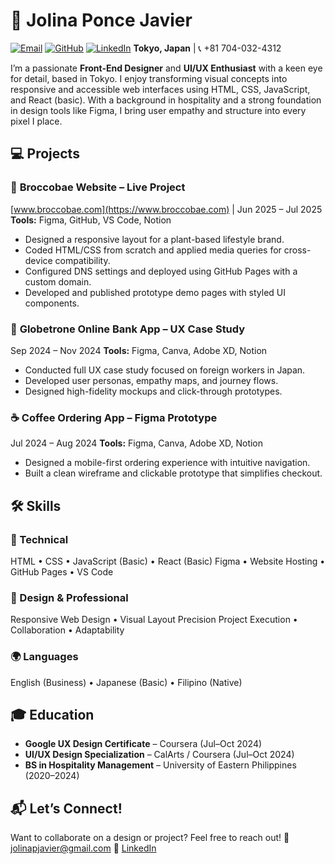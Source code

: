 
# 🎨 Jolina Ponce Javier

[![Email](https://img.shields.io/badge/Email-jolinapjavier%40gmail.com-brightgreen)](mailto:jolinapjavier@gmail.com)
[![GitHub](https://img.shields.io/badge/GitHub-jolinajavier-blue)](https://github.com/jolinajavier)
[![LinkedIn](https://img.shields.io/badge/LinkedIn-Jolina%20Javier-blue)](https://www.linkedin.com/in/jolina-javier)
**Tokyo, Japan** | 📞 +81 704-032-4312

I’m a passionate **Front-End Designer** and **UI/UX Enthusiast** with a keen eye for detail, based in Tokyo. I enjoy transforming visual concepts into responsive and accessible web interfaces using HTML, CSS, JavaScript, and React (basic). With a background in hospitality and a strong foundation in design tools like Figma, I bring user empathy and structure into every pixel I place.


## 💻 Projects

### 🌱 **Broccobae Website – Live Project**

[www.broccobae.com](https://www.broccobae.com) | Jun 2025 – Jul 2025
**Tools:** Figma, GitHub, VS Code, Notion

* Designed a responsive layout for a plant-based lifestyle brand.
* Coded HTML/CSS from scratch and applied media queries for cross-device compatibility.
* Configured DNS settings and deployed using GitHub Pages with a custom domain.
* Developed and published prototype demo pages with styled UI components.

### 💸 **Globetrone Online Bank App – UX Case Study**

Sep 2024 – Nov 2024
**Tools:** Figma, Canva, Adobe XD, Notion

* Conducted full UX case study focused on foreign workers in Japan.
* Developed user personas, empathy maps, and journey flows.
* Designed high-fidelity mockups and click-through prototypes.

### ☕ **Coffee Ordering App – Figma Prototype**

Jul 2024 – Aug 2024
**Tools:** Figma, Canva, Adobe XD, Notion

* Designed a mobile-first ordering experience with intuitive navigation.
* Built a clean wireframe and clickable prototype that simplifies checkout.
  

## 🛠️ Skills

### 🧰 Technical

HTML • CSS • JavaScript (Basic) • React (Basic)
Figma • Website Hosting • GitHub Pages • VS Code

### 🎯 Design & Professional

Responsive Web Design • Visual Layout Precision
Project Execution • Collaboration • Adaptability

### 🌍 Languages

English (Business) • Japanese (Basic) • Filipino (Native)


## 🎓 Education

* **Google UX Design Certificate** – Coursera (Jul–Oct 2024)
* **UI/UX Design Specialization** – CalArts / Coursera (Jul–Oct 2024)
* **BS in Hospitality Management** – University of Eastern Philippines (2020–2024)


## 📬 Let’s Connect!

Want to collaborate on a design or project?
Feel free to reach out!
📧 [jolinapjavier@gmail.com](mailto:jolinapjavier@gmail.com)
🔗 [LinkedIn](https://www.linkedin.com/in/jolina-javier)


